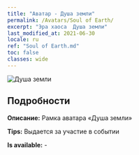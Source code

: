 ```yaml
---
title: "Аватар - Душа земли"
permalink: /Avatars/Soul of Earth/
excerpt: "Эра хаоса  Душа земли"
last_modified_at: 2021-06-30
locale: ru
ref: "Soul of Earth.md"
toc: false
classes: wide
---
```

 ![Душа земли](/images/a/avatarFrame_53.png)

## Подробности

 **Описание:** Рамка аватара «Душа земли» 

 **Tips:** Выдается за участие в событии 

 **Is available:**  - 

